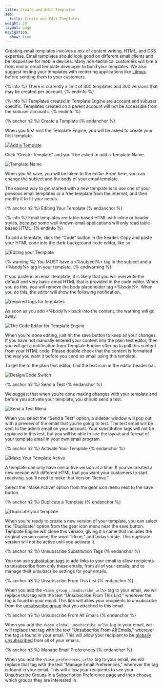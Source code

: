 ```yaml
---
title: Create and Edit Templates
seo:
  title: Create and Edit Templates
weight: 10
layout: page
navigation:
  show: true
---
```



Creating email templates involves a mix of content writing, HTML, and CSS expertise. Email templates should look good on
different email clients and be responsive for mobile devices. Many non-technical customers will hire a front end or email
template developer to build your templates. We also suggest testing your templates with rendering applications like [Litmus](http://litmus.com)
before sending them to your customers.

{% info %}
There is currently a limit of 300 templates and 300 versions that may be created per account.
{% endinfo %}

{% info %}
Templates created in Template Engine are account and subuser specific. Templates created on a parent account will not be accessible from the subuser accounts.
{% endinfo %}

{% anchor h2 %}
Create a Template
{% endanchor %}

When you first visit the Template Engine, you will be asked to create your first template.

<a href="{{site.app_url}}/templates/new">![](/images/template_engine_17.png "Add a Template")</a>

Click “Create Template” and you’ll be asked to add a Template Name.

![](/images/template_engine_7.png "Template Name")

When you hit save, you will be taken to the editor. From here, you can change the subject and the body of your email template.

The easiest way to get started with a new template is to use one of your previous email templates or a free template from the internet, and then modify it to fit your needs.

{% anchor h2 %}
Editing Your Template
{% endanchor %}

{% info %}
Email templates are table-based HTML with inline or header styles, because some well-known email applications will only read table-based HTML.
{% endinfo %}

To add a template, click the “Code” button in the header. Copy and paste your HTML code into the dark-background code editor, like so:

![](/images/template_engine_8.png "Editing your Template")

{% warning %}
You MUST have a <%subject%> tag in the subject and a <%body%> tag in your template.
{% endwarning %}

If you paste in an email template, it is likely that you will overwrite the default and very basic email HTML that is provided in the code editor. When you do this, you will remove the body placeholder tag <%body%>. When you do this, the editor will show the following notification.

![](/images/template_engine_4.png "required tags for templates")

As soon as you add <%body%> back into the content, the warning will go away.

![](/images/template_engine_15.png "The Code Editor for Template Engine")

When you’re done editing, just hit the save button to keep all your changes. If you have not manually entered your content into the plain text editor, then you will get a notification from Template Engine offering to pull this content from your HTML code. Please double check that the content is formatted the way you want it before you send an email using this template.

To get the to the plain text editor, find the text icon in the editor header bar.

![](/images/template_engine_10.png "Design/Code Switch")

{% anchor h2 %}
Send a Test
{% endanchor %}

We suggest that when you’re done making changes with your template and before you activate your template, you should send a test.

![](/images/template_engine_12.png "Send a Test Menu")

When you select the “Send a Test” option, a sidebar window will pop out with a preview of the email that you’re going to test. The test email will be sent to the admin email on your account.  Your substitution tags will not be replaced in this test, but you will be able to see the layout and format of your template email in your own email program.

{% anchor h2 %}
Activate Your Template
{% endanchor %}

![](/images/template_engine_11.png "Make Your Template Active")

A template can only have one active version at a time. If you’ve created a new version with different HTML that you want your customers to start receiving, you’ll need to make that Version “Active.”

Select the “Make Active” option from the gear icon menu next to the save button.

{% anchor h2 %}
Duplicate a Template
{% endanchor %}

![](/images/template_engine_13.png "Duplicate your template")

When you’re ready to create a new version of your template, you can select the “Duplicate” option from the gear icon menu near the save button. Template Engine will clone this version, giving it a name that includes the original version name, the word “clone,” and today’s date. This duplicate version will not be active until you activate it.

{% anchor h2 %}
Unsubscribe Substitution Tags
{% endanchor %}

You can use [substitution tags]({{root_url}}/API_Reference/SMTP_API/substitution_tags.html) to add links to your email to allow recipients to unsubscribe from only these emails, from all of your emails, and to manage their unsubscribe settings for your emails.

{% anchor h3 %}
Unsubscribe From This List
{% endanchor %}

When you add the ```<%asm_group_unsubscribe_url%>``` tag to your email, we will replace that tag with the text "Unsubscribe From This List," wherever the tag is found in your email. This link will allow your recipients to unsubscribe from the [unsubscribe group]({{root_url}}/User_Guide/Suppressions/group_unsubscribes.html) that you attached to this email.

{% anchor h3 %}
Unsubscribe From All Emails
{% endanchor %}

When you add the ```<%asm_global_unsubscribe_url%>``` tag to your email, we will replace that tag with the text "Unsubscribe From All Emails," wherever the tag is found in your email. This will allow your recipient to be [globally unsubscribed]({{root_url}}/User_Guide/Suppressions/global_unsubscribes.html) from all of your emails.

{% anchor h3 %}
Manage Email Preferences
{% endanchor %}

When you add the ```<%asm_preferences_url%>``` tag to your email, we will replace that tag with the text "Manage Email Preferences," wherever the tag is found in your email. This will allow your recipients to see your Unsubscribe Groups in a [Subscription Preference page]({{root_url}}/User_Guide/Suppressions/recipient_subscription_preferences.html) and then choose which groups they are interested in.


